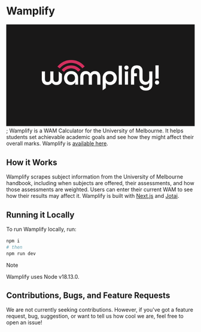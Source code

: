 # Wamplify

![Wamplify Logo](wamplify/src/app/opengraph-image.png);
Wamplify is a WAM Calculator for the University of Melbourne. It helps students set achievable academic goals and see how they might affect their overall marks. Wamplify is [available here](https://wamplify.me/).

## How it Works

Wamplify scrapes subject information from the University of Melbourne handbook, including when subjects are offered, their assessments, and how those assessments are weighted. Users can enter their current WAM to see how their results may affect it. Wamplify is built with [Next.js](https://nextjs.org/) and [Jotai](https://jotai.org/).

## Running it Locally

To run Wamplify locally, run:

```bash
npm i
# then
npm run dev
```

> [!NOTE]
> Wamplify uses Node v18.13.0.

## Contributions, Bugs, and Feature Requests

We are not currently seeking contributions. However, if you've got a feature request, bug, suggestion, or want to tell us how cool we are, feel free to open an issue!
